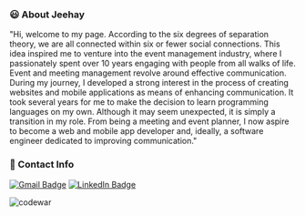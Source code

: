 <!-- ![header](https://capsule-render.vercel.app/api?type=rect&color=auto&text=Jeehay%20Park(박지혜)&fontAlignY=45&fontSize=40&height=150&animation=blinking&desc=Junior%20Frontend%20Developer&descAlignY=70) -->

### :smiley: About Jeehay
"Hi, welcome to my page. According to the six degrees of separation theory, we are all connected within six or fewer social connections. This idea inspired me to venture into the event management industry, where I passionately spent over 10 years engaging with people from all walks of life. Event and meeting management revolve around effective communication. During my journey, I developed a strong interest in the process of creating websites and mobile applications as means of enhancing communication. It took several years for me to make the decision to learn programming languages on my own. Although it may seem unexpected, it is simply a transition in my role. From being a meeting and event planner, I now aspire to become a web and mobile app developer and, ideally, a software engineer dedicated to improving communication."


### :e-mail: Contact Info
[![Gmail Badge](https://img.shields.io/badge/Gmail-d14836?style=flat-square&logo=Gmail&logoColor=white&link=mailto:sophiepark528@gmail.com)](mailto:sophiepark528@gmail.com)
[![LinkedIn Badge](https://img.shields.io/badge/-LinkedIn-0077B5?style=flat-square&logo=LinkedIn&logoColor=white)](https://www.linkedin.com/in/jeehaypark/)


<!-- #
### AI Engineer Boot Camp   |   [스마트훈련] 누구나 테크 코스 : AI 엔지니어 부트 캠프
- Completed with 100% attendance (960 hrs) | 960시간 출석왕 수상
- 8 projects (Python data analysis and visualization, web programming, RPA)
> 1. [RPA 소개 로드맵 프로젝트](https://github.com/Jeehay28/rpa)
> 2. [반응형 웹사이트 프로젝트](https://github.com/Jeehay28/4-dollar-meals)
> 3. [반응형 웹 메인페이지 프로젝트](https://github.com/Jeehay28/jeehaymade1.github.io)
> 4. [기획재정부 재정통계자료 작성 자동화 프로젝트](https://github.com/Jeehay28/rpa-uipath)
> 5. [데이터기반문제해결 프로젝트](https://github.com/Jeehay28/design-thinking)
> 6. [온라인 쇼핑몰 데이터 분석 및 대시보드 구현 프로젝트](https://github.com/Jeehay28/online-mall-data-analysis-03)
> 7. [온라인 쇼핑몰 데이터 분석 및 지도 시각화 프로젝트](https://github.com/Jeehay28/online-mall-data-analysis-02)
> 8. [온라인 쇼핑몰 데이터 분석 및 예측 프로젝트](https://github.com/Jeehay28/online-mall-data-analysis-01)


#### Web Development

![HTML](https://img.shields.io/badge/HTML5-E34F26?style=for-the-badge&logo=html5&logoColor=white) ![CSS](https://img.shields.io/badge/CSS3-1572B6?style=for-the-badge&logo=css3&logoColor=white) ![JavaScript](https://img.shields.io/badge/JavaScript-F7DF1E?style=for-the-badge&logo=javascript&logoColor=black)

#### Data Analysis and Visualization
![Python](https://img.shields.io/badge/Python-3776AB?style=for-the-badge&logo=python&logoColor=white) 
![R](https://img.shields.io/badge/R-00000F?style=for-the-badge&logo=R&logoColor=white) 
#### RDBMS (Relational Database Management System)
![MySQL](https://img.shields.io/badge/MySQL-00000F?style=for-the-badge&logo=mysql&logoColor=white) 

#### RPA (Robotic Process Automation) Tool
![UiPath](https://img.shields.io/badge/UiPath-FA4616?style=for-the-badge&logo=uipath&logoColor=white) 


#### IDE (Integrated Development Environment)
![jupyter-notebook](https://img.shields.io/badge/Jupyter_Notebook-929591?style=for-the-badge&logo=jupyter&color=525252)
![Colab](https://img.shields.io/badge/Colab-F9AB00?style=for-the-badge&logo=googlecolab&color=525252)
![RStudio](https://img.shields.io/badge/RStudio-75AADB?style=for-the-badge&logo=RStudio&logoColor=white)
![VS Code](https://img.shields.io/badge/Visual_Studio_Code-0078D4?style=for-the-badge&logo=visual%20studio%20code&logoColor=white)

#
### :clap: Commit Activity
![GitHub Stats](https://github-readme-stats.vercel.app/api?username=Jeehay28&show_icons=true)  -->

![codewar](https://www.codewars.com/users/Jeehay28/badges/small)

<!-- [![Hits](https://hits.seeyoufarm.com/api/count/incr/badge.svg?url=https%3A%2F%2Fgithub.com%2FJeehay28&count_bg=%239BE364&title_bg=%2321AB5A&icon=baidu.svg&icon_color=%23E7E7E7&title=visitors&edge_flat=false)](https://hits.seeyoufarm.com) -->